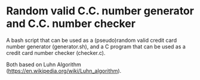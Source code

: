 # Random valid C.C. number generator and C.C. number checker 
A bash script that can be used as a (pseudo)random valid credit card number generator (generator.sh), and a C program that can be used as a credit card number checker (checker.c).

Both based on Luhn Algorithm (https://en.wikipedia.org/wiki/Luhn_algorithm).
